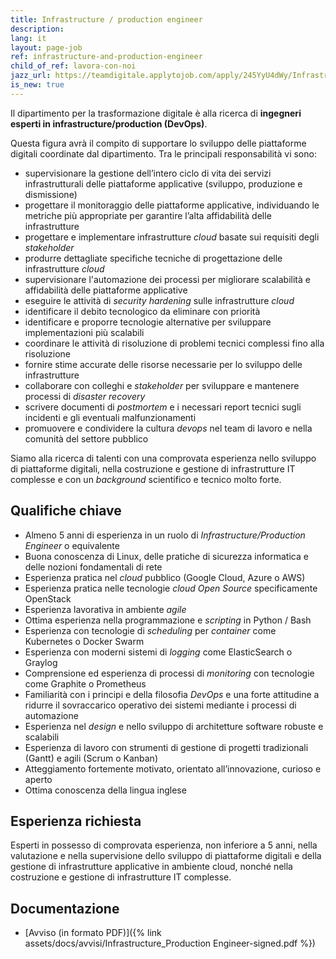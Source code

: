 ```yaml
---
title: Infrastructure / production engineer
description:
lang: it
layout: page-job
ref: infrastructure-and-production-engineer
child_of_ref: lavora-con-noi
jazz_url: https://teamdigitale.applytojob.com/apply/245YyU4dWy/InfrastructureProduction-Engineer-DevOps.html
is_new: true
---
```


Il dipartimento per la trasformazione digitale è alla ricerca di
**ingegneri esperti in infrastructure/production (DevOps)**.

Questa figura avrà il compito di supportare lo sviluppo delle
piattaforme digitali coordinate dal dipartimento. Tra le principali
responsabilità vi sono:

-   supervisionare la gestione dell’intero ciclo di vita dei servizi
    infrastrutturali delle piattaforme applicative (sviluppo, produzione
    e dismissione)
-   progettare il monitoraggio delle piattaforme applicative,
    individuando le metriche più appropriate per garantire l’alta
    affidabilità delle infrastrutture
-   progettare e implementare infrastrutture *cloud* basate sui
    requisiti degli *stakeholder*
-   produrre dettagliate specifiche tecniche di progettazione delle
    infrastrutture *cloud*
-   supervisionare l'automazione dei processi per migliorare scalabilità
    e affidabilità delle piattaforme applicative
-   eseguire le attività di *security hardening* sulle infrastrutture
    *cloud*
-   identificare il debito tecnologico da eliminare con priorità
-   identificare e proporre tecnologie alternative per sviluppare
    implementazioni più scalabili
-   coordinare le attività di risoluzione di problemi tecnici complessi
    fino alla risoluzione
-   fornire stime accurate delle risorse necessarie per lo sviluppo
    delle infrastrutture
-   collaborare con colleghi e *stakeholder* per sviluppare e mantenere
    processi di *disaster recovery*
-   scrivere documenti di *postmortem* e i necessari report tecnici
    sugli incidenti e gli eventuali malfunzionamenti
-   promuovere e condividere la cultura *devops* nel team di lavoro e
    nella comunità del settore pubblico

Siamo alla ricerca di talenti con una comprovata esperienza nello
sviluppo di piattaforme digitali, nella costruzione e gestione di
infrastrutture IT complesse e con un *background* scientifico e tecnico
molto forte.

## Qualifiche chiave

-   Almeno 5 anni di esperienza in un ruolo di
    *Infrastructure/Production Engineer* o equivalente
-   Buona conoscenza di Linux, delle pratiche di sicurezza informatica e
    delle nozioni fondamentali di rete
-   Esperienza pratica nel *cloud* pubblico (Google Cloud, Azure o AWS)
-   Esperienza pratica nelle tecnologie *cloud Open Source*
    specificamente OpenStack
-   Esperienza lavorativa in ambiente *agile*
-   Ottima esperienza nella programmazione e *scripting* in Python /
    Bash
-   Esperienza con tecnologie di *scheduling* per *container* come
    Kubernetes o Docker Swarm
-   Esperienza con moderni sistemi di *logging* come ElasticSearch o
    Graylog
-   Comprensione ed esperienza di processi di *monitoring* con
    tecnologie come Graphite o Prometheus
-   Familiarità con i principi e della filosofia *DevOps* e una forte
    attitudine a ridurre il sovraccarico operativo dei sistemi mediante i
    processi di automazione
-   Esperienza nel *design* e nello sviluppo di architetture software
    robuste e scalabili
-   Esperienza di lavoro con strumenti di gestione di progetti
    tradizionali (Gantt) e agili (Scrum o Kanban)
-   Atteggiamento fortemente motivato, orientato all’innovazione, curioso
    e aperto
-   Ottima conoscenza della lingua inglese

## Esperienza richiesta

Esperti in possesso di comprovata esperienza, non inferiore a 5 anni, nella valutazione e nella
supervisione dello sviluppo di piattaforme digitali e della gestione di infrastrutture applicative
in ambiente cloud, nonché nella costruzione e gestione di infrastrutture IT complesse.

## Documentazione

- [Avviso (in formato PDF)]({% link assets/docs/avvisi/Infrastructure_Production Engineer-signed.pdf %})
